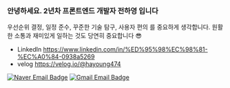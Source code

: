 ### 안녕하세요. 2년차 프론트엔드 개발자 전하영 입니다

우선순위 결정, 일정 준수, 꾸준한 기술 탐구, 사용자 편의 를 중요하게 생각합니다. 원활한 소통과 재미있게 일하는 것도 당연히 중요합니다 😎

- LinkedIn https://www.linkedin.com/in/%ED%95%98%EC%98%81-%EC%A0%84-0938a5269
- velog https://velog.io/@hayoung474


[![Naver Email Badge](https://img.shields.io/badge/jhy901@naver.com-03C75A?style=flat-square&logo=Naver&logoColor=white)](mailto:jhy901@naver.com)  [![Gmail Email Badge](https://img.shields.io/badge/hayoung474@gmail.com-EA4335?style=flat-square&logo=Gmail&logoColor=white)](mailto:hayoung474@gmail.com)  
</div>
